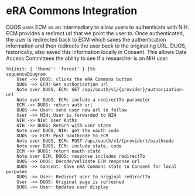 # eRA Commons Integration

DUOS uses ECM as an intermediary to allow users to authenticate
with NIH. ECM provides a redirect url that we point the user to.
Once authenticated, the user is redirected back to ECM which saves
the authentication information and then redirects the user back to 
the originating URL. DUOS, historically, also saved this information
locally in Consent. This allows Data Access Committees the ability to
see if a researcher is an NIH user. 

```mermaid
%%{init: { 'theme': 'forest' } }%%
sequenceDiagram
    User ->> DUOS: clicks the eRA Commons button
    DUOS ->> ECM: Get authorization url
    Note over DUOS, ECM: GET /api/oauth/v1/{provider}/authorization-url
    Note over DUOS, ECM: include a redirectTo parameter
    ECM ->> DUOS: return auth url
    DUOS ->> User: send user new url to follow
    User ->> NIH: User is forwarded to NIH
    NIH ->> NIH: User Auths
    NIH ->> DUOS: Return with user state
    Note over DUOS, NIH: get the oauth code
    DUOS ->> ECM: Post oauthcode to ECM
    Note over DUOS, ECM: POST /api/oauth/v1/{provider}/oauthcode
    Note over DUOS, ECM: include state, code
    ECM ->> DUOS: return oauth state
    Note over ECM, DUOS: response includes redirectTo
    DUOS ->> DUOS: Decode/validate ECM response url
    DUOS ->> Consent: Save eRA Commons state to Consent for local purposes
    DUOS ->> User: Redirect user to original redirectTo
    User ->> DUOS: Original page is refreshed
    DUOS ->> User: Updates user display
```
